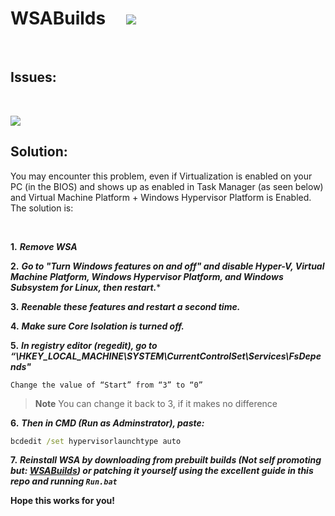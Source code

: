 # WSABuilds &nbsp; &nbsp; <img src="https://img.shields.io/github/downloads/MustardChef/WSABuilds/total?label=Total%20Downloads&style=for-the-badge"/> &nbsp; 

&nbsp;
&nbsp;

## Issues:

&nbsp;
&nbsp;

<img src="https://user-images.githubusercontent.com/68629435/213985345-a6fc6e97-63f3-4741-8965-8d62a0d6b824.png"/>

## Solution: 

You may encounter this problem, even if Virtualization is enabled on your PC (in the BIOS) and shows up as enabled in Task Manager (as seen below) and Virtual Machine Platform + Windows Hypervisor Platform is Enabled. The solution is:

&nbsp;

**1.** ***Remove WSA***

**2.** ***Go to "Turn Windows features on and off" and disable Hyper-V, Virtual Machine Platform, Windows Hypervisor Platform, and Windows Subsystem for Linux, then restart.****

**3.** ***Reenable these features and restart a second time.*** 

**4.** ***Make sure Core Isolation is turned off.*** 

**5.**  ***In registry editor (regedit), go to “\HKEY_LOCAL_MACHINE\SYSTEM\CurrentControlSet\Services\FsDepends"***

    Change the value of “Start” from “3” to “0”

> **Note**
> You can change it back to 3, if it makes no difference

**6.** ***Then in CMD (Run as Adminstrator), paste:*** 
```cmd
bcdedit /set hypervisorlaunchtype auto
```
**7.** ***Reinstall WSA by downloading from prebuilt builds (Not self promoting but: [WSABuilds](https://github.com/MustardChef/WSABuilds)) or patching it yourself using the excellent guide in this repo and running `Run.bat`***


**Hope this works for you!**
